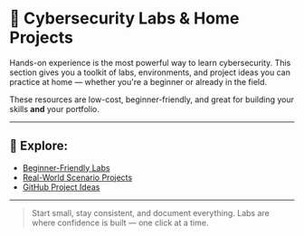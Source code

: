 # 🧪 Cybersecurity Labs & Home Projects

Hands-on experience is the most powerful way to learn cybersecurity. This section gives you a toolkit of labs, environments, and project ideas you can practice at home — whether you're a beginner or already in the field.

These resources are low-cost, beginner-friendly, and great for building your skills **and** your portfolio.

---

## 🧰 Explore:

- [Beginner-Friendly Labs](./beginner-labs.md)
- [Real-World Scenario Projects](./real-world-scenarios.md)
- [GitHub Project Ideas](./project-ideas.md)

---

> Start small, stay consistent, and document everything. Labs are where confidence is built — one click at a time.
